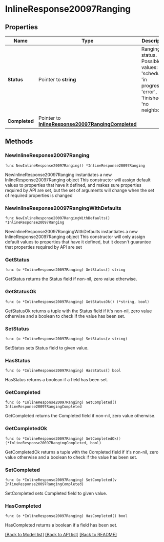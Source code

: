 # InlineResponse20097Ranging

## Properties

Name | Type | Description | Notes
------------ | ------------- | ------------- | -------------
**Status** | Pointer to **string** | Ranging status. Possible values: &#39;scheduled&#39;, &#39;in progress&#39;, &#39;error&#39;, &#39;finished&#39;, &#39;no neighbors&#39; | [optional] 
**Completed** | Pointer to [**InlineResponse20097RangingCompleted**](InlineResponse20097RangingCompleted.md) |  | [optional] 

## Methods

### NewInlineResponse20097Ranging

`func NewInlineResponse20097Ranging() *InlineResponse20097Ranging`

NewInlineResponse20097Ranging instantiates a new InlineResponse20097Ranging object
This constructor will assign default values to properties that have it defined,
and makes sure properties required by API are set, but the set of arguments
will change when the set of required properties is changed

### NewInlineResponse20097RangingWithDefaults

`func NewInlineResponse20097RangingWithDefaults() *InlineResponse20097Ranging`

NewInlineResponse20097RangingWithDefaults instantiates a new InlineResponse20097Ranging object
This constructor will only assign default values to properties that have it defined,
but it doesn't guarantee that properties required by API are set

### GetStatus

`func (o *InlineResponse20097Ranging) GetStatus() string`

GetStatus returns the Status field if non-nil, zero value otherwise.

### GetStatusOk

`func (o *InlineResponse20097Ranging) GetStatusOk() (*string, bool)`

GetStatusOk returns a tuple with the Status field if it's non-nil, zero value otherwise
and a boolean to check if the value has been set.

### SetStatus

`func (o *InlineResponse20097Ranging) SetStatus(v string)`

SetStatus sets Status field to given value.

### HasStatus

`func (o *InlineResponse20097Ranging) HasStatus() bool`

HasStatus returns a boolean if a field has been set.

### GetCompleted

`func (o *InlineResponse20097Ranging) GetCompleted() InlineResponse20097RangingCompleted`

GetCompleted returns the Completed field if non-nil, zero value otherwise.

### GetCompletedOk

`func (o *InlineResponse20097Ranging) GetCompletedOk() (*InlineResponse20097RangingCompleted, bool)`

GetCompletedOk returns a tuple with the Completed field if it's non-nil, zero value otherwise
and a boolean to check if the value has been set.

### SetCompleted

`func (o *InlineResponse20097Ranging) SetCompleted(v InlineResponse20097RangingCompleted)`

SetCompleted sets Completed field to given value.

### HasCompleted

`func (o *InlineResponse20097Ranging) HasCompleted() bool`

HasCompleted returns a boolean if a field has been set.


[[Back to Model list]](../README.md#documentation-for-models) [[Back to API list]](../README.md#documentation-for-api-endpoints) [[Back to README]](../README.md)


